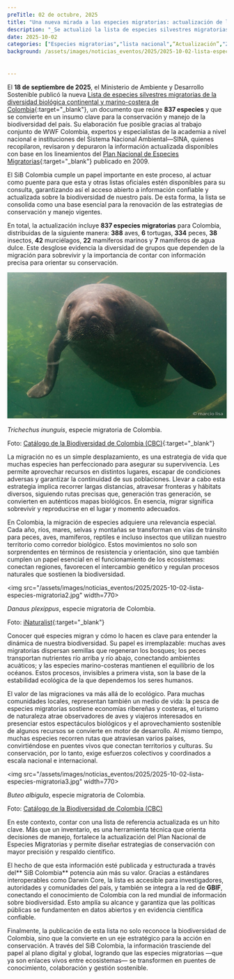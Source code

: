 ```yaml
---
preTitle: 02 de octubre, 2025
title: "Una nueva mirada a las especies migratorias: actualización de la lista nacional"
description: "_Se actualizó la lista de especies silvestres migratorias de la diversidad biológica continental y marino-costera de Colombia, un insumo clave para la conservación de especies en el territorio nacional._"
date: 2025-10-02
categories: ["Especies migratorias","lista nacional",“Actualización”,"2025"]
background: /assets/images/noticias_eventos/2025/2025-10-02-lista-especies-migratorias.jpg


---
```


El **18 de septiembre de 2025**, el Ministerio de Ambiente y Desarrollo Sostenible publicó la nueva [Lista de especies silvestres migratorias de la diversidad biológica continental y marino-costera de Colombia](https://ipt.biodiversidad.co/sib/resource?r=mads_especiesmigratorias){:target="_blank"}, un documento que reúne **837 especies** y que se convierte en un insumo clave para la conservación y manejo de la biodiversidad  del país.  Su elaboración fue posible gracias al trabajo conjunto de WWF Colombia, expertos y especialistas de la academia a nivel nacional e instituciones del Sistema Nacional Ambiental—SINA, quienes recopilaron, revisaron y depuraron la información actualizada disponibles con base en los lineamientos del [Plan Nacional de Especies Migratorias](https://www.minambiente.gov.co/wp-content/uploads/2021/10/Plan-Nacional-de-Especies-Migratorias.pdf){:target="_blank"} publicado en 2009.

El SiB Colombia cumple un papel importante en este proceso, al actuar como puente para que esta y otras listas oficiales estén disponibles para su consulta, garantizando así el acceso abierto a información confiable y actualizada sobre la biodiversidad de nuestro país. De esta forma, la lista se consolida como una base esencial para la renovación de las estrategias de conservación y manejo vigentes.

En total, la actualización incluye **837 especies migratorias** para Colombia, distribuidas de la siguiente manera: **388** aves, **6** tortugas, **334** peces, **38** insectos, **42** murciélagos, **22** mamíferos marinos y **7** mamíferos de agua dulce. Este desglose evidencia la diversidad de grupos que dependen de la migración para sobrevivir y la importancia de contar con información precisa para orientar su conservación.

<p align="center">
  <img src="/assets/images/noticias_eventos/2025/2025-10-02-lista-especies-migratoria1.jpg" alt="Especies migratorias" width="600">
</p>

*Trichechus inunguis*, especie migratoria de Colombia.

Foto: [Catálogo de la Biodiversidad de Colombia (CBC)]( https://catalogo.biodiversidad.co/file/59ae25ff1582a31515e97082/summary){:target="_blank"}

La migración no es un simple desplazamiento, es una estrategia de vida que muchas especies han perfeccionado para asegurar su supervivencia. Les permite aprovechar recursos en distintos lugares, escapar de condiciones adversas y garantizar la continuidad de sus poblaciones. Llevar a cabo esta estrategia implica recorrer largas distancias, atravesar fronteras y hábitats diversos, siguiendo rutas precisas que, generación tras generación, se convierten en auténticos mapas biológicos. En esencia, migrar significa sobrevivir y reproducirse en el lugar y momento adecuados.

En Colombia, la migración de especies adquiere una relevancia especial. Cada año, ríos, mares, selvas y montañas se transforman en vías de tránsito para peces, aves, mamíferos, reptiles e incluso insectos que utilizan nuestro territorio como corredor biológico. Estos movimientos no solo son sorprendentes en términos de resistencia y orientación, sino que también cumplen un papel esencial en el funcionamiento de los ecosistemas: conectan regiones, favorecen el intercambio genético y regulan procesos naturales que sostienen la biodiversidad.

&lt;img src="/assets/images/noticias_eventos/2025/2025-10-02-lista-especies-migratoria2.jpg" width=770> 

*Danaus plexippus*, especie migratoria de Colombia.

Foto: [iNaturalist](https://www.inaturalist.org/observations/318062934){:target="_blank"}

Conocer qué especies migran y cómo lo  hacen es clave para entender la dinámica de nuestra biodiversidad. Su papel es irremplazable: muchas aves migratorias dispersan semillas que regeneran los bosques; los peces transportan nutrientes río arriba y río abajo, conectando ambientes acuáticos; y las especies marino-costeras mantienen el equilibrio de los océanos. Estos procesos, invisibles a primera vista, son la base de la estabilidad ecológica de la que dependemos los seres humanos.

El valor de las migraciones va más allá de lo ecológico. Para muchas comunidades locales, representan también un medio de vida: la pesca de especies migratorias sostiene economías ribereñas y costeras, el turismo de naturaleza atrae observadores de aves y viajeros interesados en presenciar estos espectáculos biológicos y el aprovechamiento sostenible de algunos recursos se convierte en motor de desarrollo. Al mismo tiempo, muchas especies recorren rutas que atraviesan varios países, convirtiéndose en puentes vivos que conectan territorios y culturas. Su conservación, por lo tanto, exige esfuerzos colectivos y coordinados a escala nacional e internacional.

&lt;img src="/assets/images/noticias_eventos/2025/2025-10-02-lista-especies-migratoria3.jpg" width=770> 

*Buteo albigula*, especie migratoria de Colombia.

Foto: [Catálogo de la Biodiversidad de Colombia (CBC)](https://catalogo.biodiversidad.co/file/56e7804983c45700544e405d/summary)

En este contexto, contar con una lista de referencia actualizada es un hito clave. Más que un inventario, es una herramienta técnica que orienta decisiones de manejo, fortalece la actualización del Plan Nacional de Especies Migratorias y permite diseñar estrategias de conservación con mayor precisión y respaldo científico.

El hecho de que esta información esté publicada y estructurada a través del** SiB Colombia** potencia aún más su valor. Gracias a estándares interoperables como Darwin Core, la lista es accesible para investigadores, autoridades y comunidades del país, y también  se integra a la red de **GBIF**, conectando el conocimiento de Colombia con la red mundial de información sobre biodiversidad. Esto amplía su alcance y garantiza que las políticas públicas se fundamenten en datos abiertos y en evidencia científica confiable.

Finalmente, la publicación de esta lista no solo reconoce la biodiversidad de Colombia, sino que la convierte en un eje estratégico para la acción en conservación. A través del SiB Colombia, la información trasciende del papel al plano digital y global, logrando que las especies migratorias —que ya son enlaces vivos entre ecosistemas— se transformen en puentes de conocimiento, colaboración y gestión sostenible.
